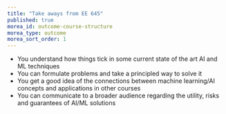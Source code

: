 ```yaml
---
title: "Take aways from EE 645"
published: true
morea_id: outcome-course-structure
morea_type: outcome
morea_sort_order: 1
---
```


  * You understand how things tick in some current state of the art AI and ML techniques
  * You can formulate problems and take a principled way to solve it
  * You get a good idea of the connections between machine learning/AI concepts and applications in other courses
  * You can communicate to a broader audience regarding the utility, risks and guarantees of AI/ML solutions
